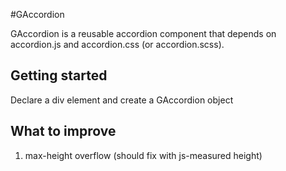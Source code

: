 #GAccordion

GAccordion is a reusable accordion component that depends on accordion.js and accordion.css (or accordion.scss).

## Getting started

Declare a div element and create a GAccordion object 


## What to improve

1. max-height overflow (should fix with js-measured height)